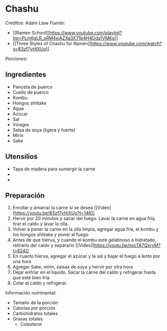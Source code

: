 # Chashu

*Créditos:* Adam Liaw
*Fuente:*
- [[Ramen School][https://www.youtube.com/playlist?list=PLm6gLR_sRM4xiAZXa3X71b4H4Dda1VMKg]]
- [[Three Styles of Chashu for Ramen][https://www.youtube.com/watch?v=83zf7vHiXUo]]

*Porciones:*


## Ingredientes

- Panceta de puerco
- Cuello de puerco
- Kombu
- Hongos shiitake
- Agua
- Azúcar
- Sal
- Vinagre
- Salsa de soya (ligera y fuerte)
- Mirin
- Sake


## Utensilios

- Tapa de madera para sumergir la carne
- 
- 


## Preparación

1. Enrollar y amarrar la carne si se desea [[Video][https://youtu.be/83zf7vHiXUo?t=146]]
2. Hervir por 20 minutos y sacar del fuego. Lavar la carne en agua fría, tirar el caldo y lavar la olla.
3. Volver a poner la carne en la olla limpia, agregar agua fría, el kombu y los hongos shiitake y poner al fuego
4. Antes de que hierva, y cuando el kombu esté gelatinoso e hidratado, retirarlo del caldo y separarlo [[Video][https://youtu.be/nscTA7QxryM?t=824]]
5. En cuanto hierva, agregar el azúcar y la sal y bajar el fuego a lento por una hora
6. Agregar Sake, mirin, salsas de soya y hervir por otra hora
7. Dejar enfriar en el líquido. Sacar la carne del caldo y refrigerar hasta que esté bien fría.
8. Colar el caldo y refrigerar.


Información nutrimental:

- Tamaño de la porción
- Calorías por porción
- Carbohidratos totales
- Grasas totales
  - Colesterol

